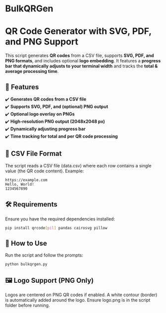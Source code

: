 # BulkQRGen

# QR Code Generator with SVG, PDF, and PNG Support  

This script generates **QR codes** from a CSV file, supports **SVG, PDF, and PNG formats**, and includes optional **logo embedding**. It features a **progress bar that dynamically adjusts to your terminal width** and tracks the **total & average processing time**.

## 📌 Features  
✔️ **Generates QR codes from a CSV file**  
✔️ **Supports SVG, PDF, and (optional) PNG output**  
✔️ **Optional logo overlay on PNGs**  
✔️ **High-resolution PNG output (2048x2048 px)**  
✔️ **Dynamically adjusting progress bar**  
✔️ **Time tracking for total and per QR code processing**  

## 📂 CSV File Format
The script reads a CSV file (data.csv) where each row contains a single value (the QR code content).
Example:
```csv
https://example.com
Hello, World!
1234567890
```

## 🛠️ Requirements  
Ensure you have the required dependencies installed:  

```sh
pip install qrcode[pil] pandas cairosvg pillow
```
## 🚀 How to Use
Run the script and follow the prompts:

```sh
python bulkqrgen.py
```

## 🖼️ Logo Support (PNG Only)
Logos are centered on PNG QR codes if enabled.
A white contour (border) is automatically added around the logo.
Ensure logo.png is in the script folder before running.

